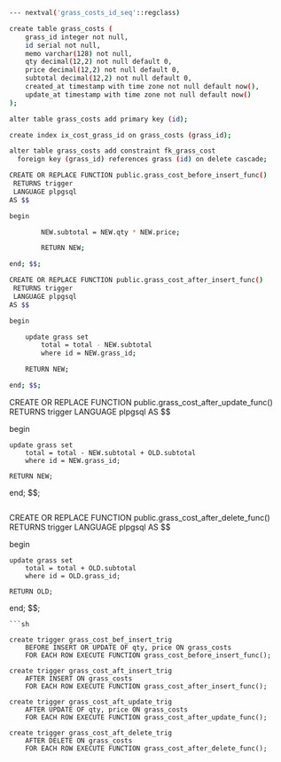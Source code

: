 ```sh
--- nextval('grass_costs_id_seq'::regclass)

create table grass_costs (
    grass_id integer not null,
    id serial not null,
    memo varchar(128) not null,
    qty decimal(12,2) not null default 0,
    price decimal(12,2) not null default 0,
    subtotal decimal(12,2) not null default 0,
    created_at timestamp with time zone not null default now(),
    update_at timestamp with time zone not null default now()
);
```
```sh
alter table grass_costs add primary key (id);

create index ix_cost_grass_id on grass_costs (grass_id);

alter table grass_costs add constraint fk_grass_cost
  foreign key (grass_id) references grass (id) on delete cascade;

```
```sh
CREATE OR REPLACE FUNCTION public.grass_cost_before_insert_func()
 RETURNS trigger
 LANGUAGE plpgsql
AS $$

begin

        NEW.subtotal = NEW.qty * NEW.price;

        RETURN NEW;

end; $$;

```
```sh
CREATE OR REPLACE FUNCTION public.grass_cost_after_insert_func()
 RETURNS trigger
 LANGUAGE plpgsql
AS $$

begin

    update grass set
        total = total - NEW.subtotal
        where id = NEW.grass_id;

    RETURN NEW;

end; $$;

```
CREATE OR REPLACE FUNCTION public.grass_cost_after_update_func()
 RETURNS trigger
 LANGUAGE plpgsql
AS $$

begin

    update grass set
        total = total - NEW.subtotal + OLD.subtotal
        where id = NEW.grass_id;

    RETURN NEW;

end; $$;

```

```
CREATE OR REPLACE FUNCTION public.grass_cost_after_delete_func()
 RETURNS trigger
 LANGUAGE plpgsql
AS $$

begin

    update grass set
        total = total + OLD.subtotal
        where id = OLD.grass_id;

    RETURN OLD;

end; $$;

```
```sh

create trigger grass_cost_bef_insert_trig
    BEFORE INSERT OR UPDATE OF qty, price ON grass_costs
    FOR EACH ROW EXECUTE FUNCTION grass_cost_before_insert_func();

create trigger grass_cost_aft_insert_trig
    AFTER INSERT ON grass_costs
    FOR EACH ROW EXECUTE FUNCTION grass_cost_after_insert_func();

create trigger grass_cost_aft_update_trig
    AFTER UPDATE OF qty, price ON grass_costs
    FOR EACH ROW EXECUTE FUNCTION grass_cost_after_update_func();

create trigger grass_cost_aft_delete_trig
    AFTER DELETE ON grass_costs
    FOR EACH ROW EXECUTE FUNCTION grass_cost_after_delete_func();

```